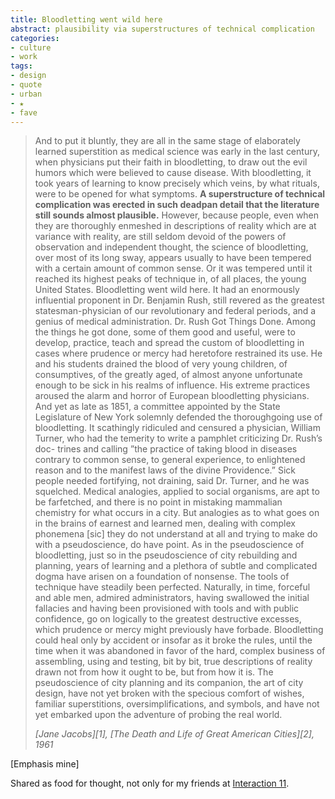 ```yaml
---
title: Bloodletting went wild here
abstract: plausibility via superstructures of technical complication
categories:
- culture
- work
tags:
- design
- quote
- urban
- ★
- fave
---
```


> And to put it bluntly, they are all in the same stage of elaborately learned superstition as medical science was early in the last century, when physicians put their faith in bloodletting, to draw out the evil humors which were believed to cause disease. With bloodletting, it took years of learning to know precisely which veins, by what rituals, were to be opened for what symptoms. **A superstructure of technical complication was erected in such deadpan detail that the literature still sounds almost plausible.** However, because people, even when they are thoroughly enmeshed in descriptions of reality which are at variance with reality, are still seldom devoid of the powers of observation and independent thought, the science of bloodletting, over most of its long sway, appears usually to have been tempered with a certain amount of common sense. Or it was tempered until it reached its highest peaks of technique in, of all places, the young United States. Bloodletting went wild here. It had an enormously influential proponent in Dr. Benjamin Rush, still revered as the greatest statesman-physician of our revolutionary and federal periods, and a genius of medical administration. Dr. Rush Got Things Done. Among the things he got done, some of them good and useful, were to develop, practice, teach and spread the custom of bloodletting in cases where prudence or mercy had heretofore restrained its use. He and his students drained the blood of very young children, of consumptives, of the greatly aged, of almost anyone unfortunate enough to be sick in his realms of influence. His extreme practices aroused the alarm and horror of European bloodletting physicians. And yet as late as 1851, a committee appointed by the State Legislature of New York solemnly defended the thoroughgoing use of bloodletting. It scathingly ridiculed and censured a physician, William Turner, who had the temerity to write a pamphlet criticizing Dr. Rush’s doc- trines and calling ”the practice of taking blood in diseases contrary to common sense, to general experience, to enlightened reason and to the manifest laws of the divine Providence.” Sick people needed fortifying, not draining, said Dr. Turner, and he was squelched.
> Medical analogies, applied to social organisms, are apt to be farfetched, and there is no point in mistaking mammalian chemistry for what occurs in a city. But analogies as to what goes on in the brains of earnest and learned men, dealing with complex phonemena [sic] they do not understand at all and trying to make do with a pseudoscience, do have point. As in the pseudoscience of bloodletting, just so in the pseudoscience of city rebuilding and planning, years of learning and a plethora of subtle and complicated dogma have arisen on a foundation of nonsense. The tools of technique have steadily been perfected. Naturally, in time, forceful and able men, admired administrators, having swallowed the initial fallacies and having been provisioned with tools and with public confidence, go on logically to the greatest destructive excesses, which prudence or mercy might previously have forbade. Bloodletting could heal only by accident or insofar as it broke the rules, until the time when it was abandoned in favor of the hard, complex business of assembling, using and testing, bit by bit, true descriptions of reality drawn not from how it ought to be, but from how it is. The pseudoscience of city planning and its companion, the art of city design, have not yet broken with the specious comfort of wishes, familiar superstitions, oversimplifications, and symbols, and have not yet embarked upon the adventure of probing the real world.
> <footer><cite>[Jane Jacobs][1], [The Death and Life of Great American Cities][2], 1961</cite></footer>
 [Emphasis mine]

Shared as food for thought, not only for my friends at [Interaction 11][3].

   [1]: http://www.pps.org/articles/jjacobs-2/
   [2]: http://www.goodreads.com/book/show/381359.The_Death_and_Life_of_Great_American_Cities
   [3]: http://www.ixda.org/i11/
